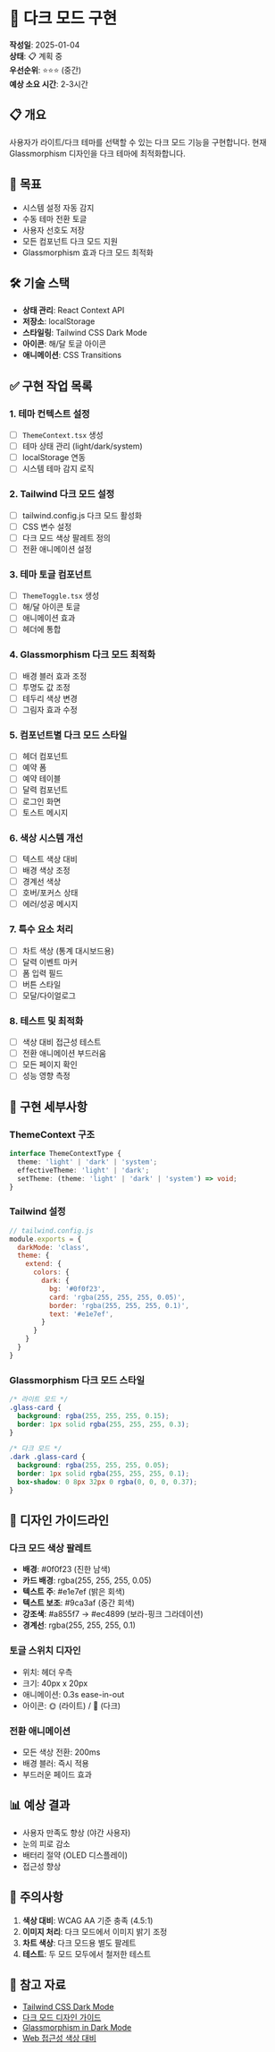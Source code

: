 # 🌙 다크 모드 구현

**작성일**: 2025-01-04  
**상태**: 📋 계획 중  
**우선순위**: ⭐⭐⭐ (중간)  
**예상 소요 시간**: 2-3시간

## 📋 개요

사용자가 라이트/다크 테마를 선택할 수 있는 다크 모드 기능을 구현합니다. 현재 Glassmorphism 디자인을 다크 테마에 최적화합니다.

## 🎯 목표

- 시스템 설정 자동 감지
- 수동 테마 전환 토글
- 사용자 선호도 저장
- 모든 컴포넌트 다크 모드 지원
- Glassmorphism 효과 다크 모드 최적화

## 🛠 기술 스택

- **상태 관리**: React Context API
- **저장소**: localStorage
- **스타일링**: Tailwind CSS Dark Mode
- **아이콘**: 해/달 토글 아이콘
- **애니메이션**: CSS Transitions

## ✅ 구현 작업 목록

### 1. 테마 컨텍스트 설정
- [ ] `ThemeContext.tsx` 생성
- [ ] 테마 상태 관리 (light/dark/system)
- [ ] localStorage 연동
- [ ] 시스템 테마 감지 로직

### 2. Tailwind 다크 모드 설정
- [ ] tailwind.config.js 다크 모드 활성화
- [ ] CSS 변수 설정
- [ ] 다크 모드 색상 팔레트 정의
- [ ] 전환 애니메이션 설정

### 3. 테마 토글 컴포넌트
- [ ] `ThemeToggle.tsx` 생성
- [ ] 해/달 아이콘 토글
- [ ] 애니메이션 효과
- [ ] 헤더에 통합

### 4. Glassmorphism 다크 모드 최적화
- [ ] 배경 블러 효과 조정
- [ ] 투명도 값 조정
- [ ] 테두리 색상 변경
- [ ] 그림자 효과 수정

### 5. 컴포넌트별 다크 모드 스타일
- [ ] 헤더 컴포넌트
- [ ] 예약 폼
- [ ] 예약 테이블
- [ ] 달력 컴포넌트
- [ ] 로그인 화면
- [ ] 토스트 메시지

### 6. 색상 시스템 개선
- [ ] 텍스트 색상 대비
- [ ] 배경 색상 조정
- [ ] 경계선 색상
- [ ] 호버/포커스 상태
- [ ] 에러/성공 메시지

### 7. 특수 요소 처리
- [ ] 차트 색상 (통계 대시보드용)
- [ ] 달력 이벤트 마커
- [ ] 폼 입력 필드
- [ ] 버튼 스타일
- [ ] 모달/다이얼로그

### 8. 테스트 및 최적화
- [ ] 색상 대비 접근성 테스트
- [ ] 전환 애니메이션 부드러움
- [ ] 모든 페이지 확인
- [ ] 성능 영향 측정

## 📝 구현 세부사항

### ThemeContext 구조
```typescript
interface ThemeContextType {
  theme: 'light' | 'dark' | 'system';
  effectiveTheme: 'light' | 'dark';
  setTheme: (theme: 'light' | 'dark' | 'system') => void;
}
```

### Tailwind 설정
```javascript
// tailwind.config.js
module.exports = {
  darkMode: 'class',
  theme: {
    extend: {
      colors: {
        dark: {
          bg: '#0f0f23',
          card: 'rgba(255, 255, 255, 0.05)',
          border: 'rgba(255, 255, 255, 0.1)',
          text: '#e1e7ef',
        }
      }
    }
  }
}
```

### Glassmorphism 다크 모드 스타일
```css
/* 라이트 모드 */
.glass-card {
  background: rgba(255, 255, 255, 0.15);
  border: 1px solid rgba(255, 255, 255, 0.3);
}

/* 다크 모드 */
.dark .glass-card {
  background: rgba(255, 255, 255, 0.05);
  border: 1px solid rgba(255, 255, 255, 0.1);
  box-shadow: 0 8px 32px 0 rgba(0, 0, 0, 0.37);
}
```

## 🎨 디자인 가이드라인

### 다크 모드 색상 팔레트
- **배경**: #0f0f23 (진한 남색)
- **카드 배경**: rgba(255, 255, 255, 0.05)
- **텍스트 주**: #e1e7ef (밝은 회색)
- **텍스트 보조**: #9ca3af (중간 회색)
- **강조색**: #a855f7 → #ec4899 (보라-핑크 그라데이션)
- **경계선**: rgba(255, 255, 255, 0.1)

### 토글 스위치 디자인
- 위치: 헤더 우측
- 크기: 40px x 20px
- 애니메이션: 0.3s ease-in-out
- 아이콘: 🌞 (라이트) / 🌙 (다크)

### 전환 애니메이션
- 모든 색상 전환: 200ms
- 배경 블러: 즉시 적용
- 부드러운 페이드 효과

## 📊 예상 결과

- 사용자 만족도 향상 (야간 사용자)
- 눈의 피로 감소
- 배터리 절약 (OLED 디스플레이)
- 접근성 향상

## 🚨 주의사항

1. **색상 대비**: WCAG AA 기준 충족 (4.5:1)
2. **이미지 처리**: 다크 모드에서 이미지 밝기 조정
3. **차트 색상**: 다크 모드용 별도 팔레트
4. **테스트**: 두 모드 모두에서 철저한 테스트

## 🔗 참고 자료

- [Tailwind CSS Dark Mode](https://tailwindcss.com/docs/dark-mode)
- [다크 모드 디자인 가이드](https://material.io/design/color/dark-theme.html)
- [Glassmorphism in Dark Mode](https://uxdesign.cc/glassmorphism-in-user-interfaces-1f39bb1308c9)
- [Web 접근성 색상 대비](https://www.w3.org/WAI/WCAG21/Understanding/contrast-minimum.html)